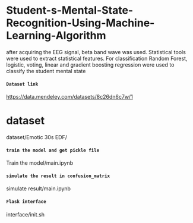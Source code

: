 # Student-s-Mental-State-Recognition-Using-Machine-Learning-Algorithm
after acquiring the EEG signal, beta band wave was used. Statistical tools were used to extract statistical features. For classification Random Forest, logistic, voting, linear and gradient boosting regression were used to classify the student mental state

#### `Dataset link`
https://data.mendeley.com/datasets/8c26dn6c7w/1
# dataset 
dataset/Emotic 30s EDF/
#### `train the model and get pickle file `
Train the model/main.ipynb
#### `simulate the result in confusion_matrix`
simulate result/main.ipynb
#### `Flask interface`
interface/init.sh



